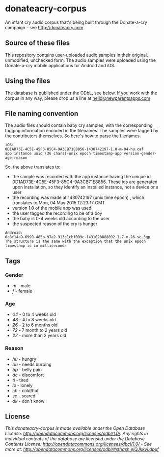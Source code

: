 # donateacry-corpus
An infant cry audio corpus that's being built through the Donate-a-cry campaign - see http://donateacry.com

## Source of these files
This repository contains user-uploaded audio samples in their original, unmodified, unchecked form. The audio samples were uploaded using the Donate-a-cry mobile applications for Android and iOS.

## Using the files
The database is published under the ODbL, see below. If you work with the corpus in any way, please drop us a line at hello@newparentsapps.com 

## File naming convention
The audio files should contain baby cry samples, with the corresponding tagging information encoded in the filenames. The samples were tagged by the contributors themselves. So here's how to parse the filenames.

```
iOS:
0D1AD73E-4C5E-45F3-85C4-9A3CB71E8856-1430742197-1.0-m-04-hu.caf
app instance uuid (36 chars)-unix epoch timestamp-app version-gender-age-reason
```
So, the above translates to:
- the sample was recorded with the app instance having the unique id 0D1AD73E-4C5E-45F3-85C4-9A3CB71E8856. These ids are generated upon installation, so they identify an installed instance, not a device or a user
- the recording was made at 1430742197 (unix time epoch) , which translates to Mon, 04 May 2015 12:23:17 GMT
- version 1.0 of the mobile app was used
- the user tagged the recording to be of a boy
- the baby is 0-4 weeks old according to the user
- the suspected reason of the cry is hunger

```
Android:
0c8f14a9-6999-485b-97a2-913c1cbf099c-1431028888092-1.7-m-26-sc.3gp
The structure is the same with the exception that the unix epoch timestamp is in milliseconds
```

## Tags
### Gender
- *m* - male
- *f* - female

### Age
- *04* - 0 to 4 weeks old
- *48* - 4 to 8 weeks old
- *26* - 2 to 6 months old
- *72* - 7 month to 2 years old
- *22* - more than 2 years old

### Reason
- *hu* - hungry
- *bu* - needs burping
- *bp* - belly pain
- *dc* - discomfort
- *ti* - tired
- *lo* - lonely
- *ch* - cold/hot
- *sc* - scared
- *dk* - don't know

## License
*This donateacry-corpus is made available under the Open Database License: http://opendatacommons.org/licenses/odbl/1.0/. Any rights in individual contents of the database are licensed under the Database Contents License: http://opendatacommons.org/licenses/dbcl/1.0/ - See more at: http://opendatacommons.org/licenses/odbl/#sthash.ejQJkkvi.dpuf*
